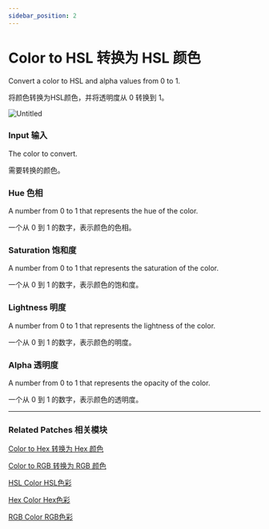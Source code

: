 ```yaml
---
sidebar_position: 2
---
```


# Color to HSL 转换为 HSL 颜色

Convert a color to HSL and alpha values from 0 to 1.

将颜色转换为HSL颜色，并将透明度从 0 转换到 1。

![Untitled](https://s3.us-west-2.amazonaws.com/secure.notion-static.com/bea9a927-7111-4098-bcdb-fb72fc865364/Untitled.png?X-Amz-Algorithm=AWS4-HMAC-SHA256&X-Amz-Content-Sha256=UNSIGNED-PAYLOAD&X-Amz-Credential=AKIAT73L2G45EIPT3X45%2F20220602%2Fus-west-2%2Fs3%2Faws4_request&X-Amz-Date=20220602T163925Z&X-Amz-Expires=86400&X-Amz-Signature=36332df41a204ef75b737698819965c83919315d4e9dcb19ae5a5aafd7b7e118&X-Amz-SignedHeaders=host&response-content-disposition=filename%20%3D%22Untitled.png%22&x-id=GetObject)

### Input 输入

The color to convert.

需要转换的颜色。

### Hue 色相

A number from 0 to 1 that represents the hue of the color.

一个从 0 到 1 的数字，表示颜色的色相。

### Saturation 饱和度

A number from 0 to 1 that represents the saturation of the color.

一个从 0 到 1 的数字，表示颜色的饱和度。

### Lightness 明度

A number from 0 to 1 that represents the lightness of the color.

一个从 0 到 1 的数字，表示颜色的明度。

### Alpha 透明度

A number from 0 to 1 that represents the opacity of the color.

一个从 0 到 1 的数字，表示颜色的透明度。

------

### Related Patches 相关模块

[Color to Hex 转换为 Hex 颜色](./Color%20to%20Hex)

[Color to RGB 转换为 RGB 颜色](./Color%20to%20RGB)

[HSL Color HSL色彩](https://www.notion.so/HSL-Color-HSL-37a8d828a5c2467a814546c9136e2cf0)

[Hex Color Hex色彩](https://www.notion.so/Hex-Color-Hex-3b7127f39b2d4d25af8190fd8f84976b)

[RGB Color RGB色彩](https://www.notion.so/RGB-Color-RGB-2e777e1624bf47d8a8aac3685e087705)
